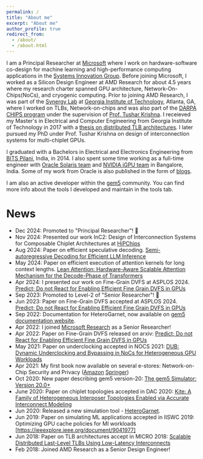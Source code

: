 ```yaml
---
permalink: /
title: "About me"
excerpt: "About me"
author_profile: true
redirect_from: 
  - /about/
  - /about.html
---
```


I am a Principal Researcher at [Microsoft](https://www.microsoft.com/en-us/research/people/srbharadwaj/) where I work on hardware-software co-design for machine learning and high-performance computing applications in the [Systems Innovation Group](https://www.microsoft.com/en-us/research/group/systems-innovation/). Before joining Microsoft, I worked as a Silicon Design Engineer at AMD Research for about 4.5 years where my research charter spanned GPU architecture, Network-On-Chips(NoCs), and cryogenic computing. Prior to joining AMD Research, I was part of the [Synergy Lab](https://synergy.ece.gatech.edu/) at [Georgia Institute of Technology](https://www.ece.gatech.edu/), Atlanta, GA, where I worked on TLBs, Network-on-chips and was also part of the [DARPA CHIPS program](https://www.darpa.mil/program/common-heterogeneous-integration-and-ip-reuse-strategies) under the supervision of [Prof. Tushar Krishna](http://tusharkrishna.ece.gatech.edu/). I receieved my Master's in Electrical and Computer Engineering from Georgia Institute of Technology in 2017 with a [thesis on distributed TLB architectures](http://hdl.handle.net/1853/59300). I later pursued my PhD under Prof. Tushar Krishna on design of interconnection systems for multi-chiplet GPUs. 

I graduated with a Bachelors in Electrical and Electronics Engineering from [BITS Pilani](https://www.bits-pilani.ac.in/), India, in 2014. I also spent some time working as a full-time engineer with [Oracle Solaris team](www.oracle.com) and [NVIDIA iGPU team](www.nvidia.com) in Bangalore, India. Some of my work from Oracle is also published in the form of [blogs](https://blogs.oracle.com/solaris/importing-a-zone-into-a-zone-cluster-configuration-using-the-new-import-zone-subcommand-v2).

I am also an active developer within the [gem5](www.gem5.org) community. You can find more info about the tools I developed and maintain in the tools tab.

News
======
* Dec 2024: Promoted to "Principal Researcher"! 🥳
* Nov 2024: Presented our work InC2: Design of Interconnection Systems for Composable Chiplet Architectures at [HiPChips](https://hipchips.github.io/micro2024/)
* Aug 2024: Paper on efficient speculative decoding. [Semi-autoregressive Decoding for Efficient LLM Inference](https://openreview.net/forum?id=gfDbD1MRYk)
* May 2024: Paper on efficient execution of attention kernels for long context lengths. [Lean Attention: Hardware-Aware Scalable Attention Mechanism for the Decode-Phase of Transformers](https://arxiv.org/pdf/2405.10480)
* Apr 2024: I presented our work on Fine-Grain DVFS at ASPLOS 2024. [Predict; Do not React for Enabling Efficient Fine Grain DVFS in GPUs](https://dl.acm.org/doi/10.1145/3623278.3624756)
* Sep 2023: Promoted to Level-2 of "Senior Researcher"! 🥳
* Jun 2023: Paper on Fine-Grain DVFS accepted at ASPLOS 2024. [Predict; Do not React for Enabling Efficient Fine Grain DVFS in GPUs](https://arxiv.org/abs/2205.00121)
* Sep 2022: Documentation for HeteroGarnet, now available on [gem5 documentation website](https://www.gem5.org/documentation/general_docs/ruby/heterogarnet/).
* Apr 2022: I joined [Microsoft Research](https://www.microsoft.com/en-us/research/people/srbharadwaj/) as a Senior Researcher!
* Apr 2022: Paper on Fine-Grain DVFS released on arxiv: [Predict; Do not React for Enabling Efficient Fine Grain DVFS in GPUs](https://arxiv.org/abs/2205.00121)
* May 2021: Paper on underclocking accepted in NOCS 2021: [DUB: Dynamic Underclocking and Bypassing in NoCs for Heterogeneous GPU Workloads](https://ieeexplore.ieee.org/document/9634971)
* Apr 2021: My first book now available on several e-stores: Network-on-Chip Security and Privacy ([Amazon](https://www.amazon.com/Network-Security-Privacy-Prabhat-Mishra/dp/3030691306) [Springer](https://link.springer.com/book/10.1007/978-3-030-69131-8))
* Oct 2020: New paper describing gem5 version-20: [The gem5 Simulator: Version 20.0+](https://arxiv.org/abs/2007.03152)
* June 2020: Paper on chiplet topologies accepted in DAC 2020: [Kite: A Family of Heterogeneous Interposer Topologies Enabled via Accurate Interconnect Modeling](https://ieeexplore.ieee.org/document/9218539)
* Jun 2020: Released a new simulation tool - [HeteroGarnet](https://github.com/gem5/gem5/commit/7957b1c43b3df2c9e9b6ec17eb7fc97976c9988d). 
* Jun 2019: Paper on simulating ML applications accepted in IISWC 2019: Optimizing GPU cache policies for MI workloads [https://ieeexplore.ieee.org/document/9041977]
* Jun 2018: Paper on TLB architectures accept in MICRO 2018: [Scalable Distributed Last-Level TLBs Using Low-Latency Interconnects](https://ieeexplore.ieee.org/document/8574547)
* Feb 2018: Joined AMD Research as a Senior Design Engineer! 

